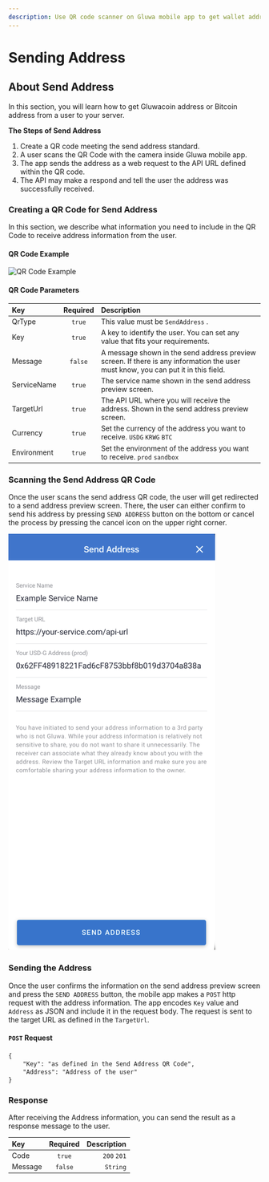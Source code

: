 ```yaml
---
description: Use QR code scanner on Gluwa mobile app to get wallet address from your user.
---
```


# Sending Address

## About Send Address

In this section, you will learn how to get Gluwacoin address or Bitcoin address from a user to your server.

**The Steps of Send Address**

1. Create a QR code meeting the send address standard.
2. A user scans the QR Code with the camera inside Gluwa mobile app.
3. The app sends the address as a web request to the API URL defined within the QR code.
4. The API may make a respond and tell the user the address was successfully received.

### Creating a QR Code for Send Address

In this section, we describe what information you need to include in the QR Code to receive address information from the user.

#### QR Code Example

![QR Code Example](https://chart.googleapis.com/chart?chs=400x400&cht=qr&chl=%7B%22Key%22:%22Key%20Example%22,%22Message%22:%22Message%20Example%22,%22ServiceName%22:%22Example%20Service%20Name%22,%22TargetUrl%22:%22https://your-service.com/api-url%22,%22QrType%22:%22SendAddress%22,%22Currency%22:%22USDG%22,%22Environment%22:%22prod%22%7D)

#### QR Code Parameters

| Key | Required | Description |
| :--- | :---: | :--- |
| QrType | `true` | This value must be `SendAddress` . |
| Key | `true` | A key to identify the user. You can set any value that fits your requirements. |
| Message | `false` | A message shown in the send address preview screen. If there is any information the user must know, you can put it in this field. |
| ServiceName | `true` | The service name shown in the send address preview screen. |
| TargetUrl | `true` | The API URL where you will receive the address. Shown in the send address preview screen. |
| Currency | `true` | Set the currency of the address you want to receive. `USDG` `KRWG` `BTC` |
| Environment | `true` | Set the environment of the address you want to receive. `prod` `sandbox` |

### Scanning the Send Address QR Code

Once the user scans the send address QR code, the user will get redirected to a send address preview screen. There, the user can either confirm to send his address by pressing `SEND ADDRESS` button on the bottom or cancel the process by pressing the cancel icon on the upper right corner.

![Send Address Preview Screen](../.gitbook/assets/sendaddressexample.png)

### Sending the Address

Once the user confirms the information on the send address preview screen and press the `SEND ADDRESS` button, the mobile app makes a `POST` http request with the address information. The app encodes `Key` value and `Address` as JSON and include it in the request body. The request is sent to the target URL as defined in the `TargetUrl`.

#### `POST` Request

```text
{
    "Key": "as defined in the Send Address QR Code",
    "Address": "Address of the user"
}
```

### Response

After receiving the Address information, you can send the result as a response message to the user.

| Key | Required | Description |
| :--- | :---: | ---: |
| Code | `true` | `200` `201` |
| Message | `false` | `String` |

